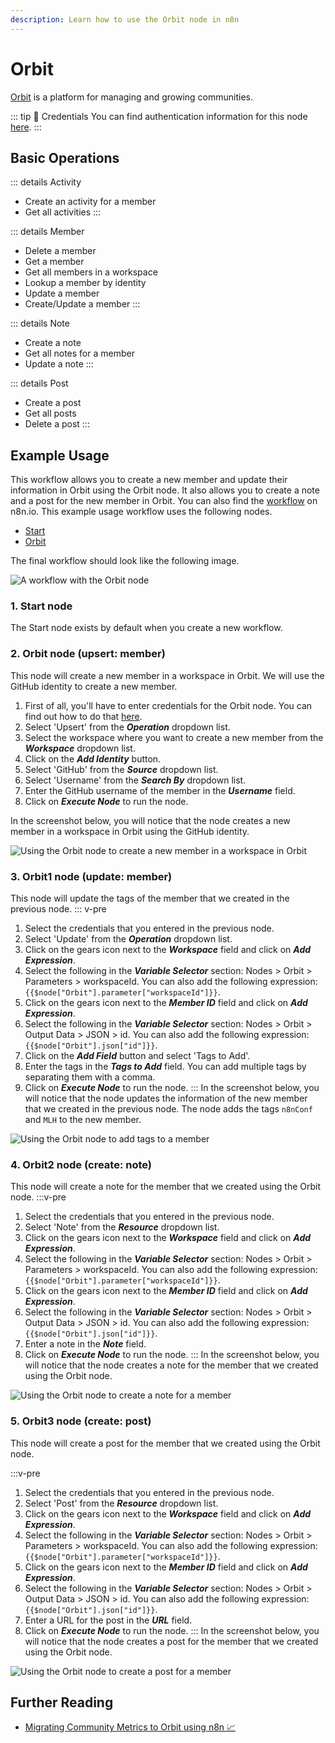 ```yaml
---
description: Learn how to use the Orbit node in n8n
---
```


# Orbit

[Orbit](https://orbit.love) is a platform for managing and growing communities.

::: tip 🔑 Credentials
You can find authentication information for this node [here](../../../credentials/Orbit/README.md).
:::

## Basic Operations

::: details Activity
- Create an activity for a member
- Get all activities
:::

::: details Member
- Delete a member
- Get a member
- Get all members in a workspace
- Lookup a member by identity
- Update a member
- Create/Update a member
:::

::: details Note
- Create a note
- Get all notes for a member
- Update a note
:::

::: details Post
- Create a post
- Get all posts
- Delete a post
:::

## Example Usage

This workflow allows you to create a new member and update their information in Orbit using the Orbit node. It also allows you to create a note and a post for the new member in Orbit. You can also find the [workflow](https://n8n.io/workflows/765) on n8n.io. This example usage workflow uses the following nodes.
- [Start](../../core-nodes/Start/README.md)
- [Orbit]()

The final workflow should look like the following image.

![A workflow with the Orbit node](./workflow.png)

### 1. Start node

The Start node exists by default when you create a new workflow.


### 2. Orbit node (upsert: member)

This node will create a new member in a workspace in Orbit. We will use the GitHub identity to create a new member.

1. First of all, you'll have to enter credentials for the Orbit node. You can find out how to do that [here](../../../credentials/Orbit/README.md).
2. Select 'Upsert' from the ***Operation*** dropdown list.
3. Select the workspace where you want to create a new member from the ***Workspace*** dropdown list.
4. Click on the ***Add Identity*** button.
5. Select 'GitHub' from the ***Source*** dropdown list.
6. Select 'Username' from the ***Search By*** dropdown list.
7. Enter the GitHub username of the member in the ***Username*** field.
8. Click on ***Execute Node*** to run the node.

In the screenshot below, you will notice that the node creates a new member in a workspace in Orbit using the GitHub identity.

![Using the Orbit node to create a new member in a workspace in Orbit](./Orbit_node.png)

### 3. Orbit1 node (update: member)

This node will update the tags of the member that we created in the previous node.
::: v-pre
1. Select the credentials that you entered in the previous node.
2. Select 'Update' from the ***Operation*** dropdown list.
3. Click on the gears icon next to the ***Workspace*** field and click on ***Add Expression***.
4. Select the following in the ***Variable Selector*** section: Nodes > Orbit > Parameters > workspaceId. You can also add the following expression: `{{$node["Orbit"].parameter["workspaceId"]}}`.
5. Click on the gears icon next to the ***Member ID*** field and click on ***Add Expression***.
6. Select the following in the ***Variable Selector*** section: Nodes > Orbit > Output Data > JSON > id. You can also add the following expression: `{{$node["Orbit"].json["id"]}}`.
7. Click on the ***Add Field*** button and select 'Tags to Add'.
8. Enter the tags in the ***Tags to Add*** field. You can add multiple tags by separating them with a comma.
9. Click on ***Execute Node*** to run the node.
:::
In the screenshot below, you will notice that the node updates the information of the new member that we created in the previous node. The node adds the tags `n8nConf` and `MLH` to the new member.

![Using the Orbit node to add tags to a member](./Orbit1_node.png)

### 4. Orbit2 node (create: note)

This node will create a note for the member that we created using the Orbit node.
:::v-pre
1. Select the credentials that you entered in the previous node.
2. Select 'Note' from the ***Resource*** dropdown list.
3. Click on the gears icon next to the ***Workspace*** field and click on ***Add Expression***.
4. Select the following in the ***Variable Selector*** section: Nodes > Orbit > Parameters > workspaceId. You can also add the following expression: `{{$node["Orbit"].parameter["workspaceId"]}}`.
5. Click on the gears icon next to the ***Member ID*** field and click on ***Add Expression***.
6. Select the following in the ***Variable Selector*** section: Nodes > Orbit > Output Data > JSON > id. You can also add the following expression: `{{$node["Orbit"].json["id"]}}`.
7. Enter a note in the ***Note*** field.
8. Click on ***Execute Node*** to run the node.
:::
In the screenshot below, you will notice that the node creates a note for the member that we created using the Orbit node.

![Using the Orbit node to create a note for a member](./Orbit2_node.png)

### 5. Orbit3 node (create: post)

This node will create a post for the member that we created using the Orbit node.

:::v-pre
1. Select the credentials that you entered in the previous node.
2. Select 'Post' from the ***Resource*** dropdown list.
3. Click on the gears icon next to the ***Workspace*** field and click on ***Add Expression***.
4. Select the following in the ***Variable Selector*** section: Nodes > Orbit > Parameters > workspaceId. You can also add the following expression: `{{$node["Orbit"].parameter["workspaceId"]}}`.
5. Click on the gears icon next to the ***Member ID*** field and click on ***Add Expression***.
6. Select the following in the ***Variable Selector*** section: Nodes > Orbit > Output Data > JSON > id. You can also add the following expression: `{{$node["Orbit"].json["id"]}}`.
7. Enter a URL for the post in the ***URL*** field.
8. Click on ***Execute Node*** to run the node.
:::
In the screenshot below, you will notice that the node creates a post for the member that we created using the Orbit node.

![Using the Orbit node to create a post for a member](./Orbit3_node.png)

## Further Reading

- [Migrating Community Metrics to Orbit using n8n 📈](https://medium.com/n8n-io/migrating-community-metrics-to-orbit-using-n8n-b293372e8daf)